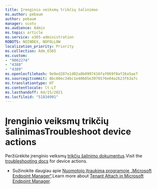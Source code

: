 ```yaml
---
title: Įrenginio veiksmų trikčių šalinimas
ms.author: pebaum
author: pebaum
manager: scotv
ms.audience: Admin
ms.topic: article
ms.service: o365-administration
ROBOTS: NOINDEX, NOFOLLOW
localization_priority: Priority
ms.collection: Adm_O365
ms.custom:
- "9002274"
- "4388"
- "4389"
ms.openlocfilehash: 9e9ed287e1d02a8b0997416faf069f0af26a5ae7
ms.sourcegitcommit: 8bc60ec34bc1e40685e3976576e04a2623f63a7c
ms.translationtype: HT
ms.contentlocale: lt-LT
ms.lasthandoff: 04/15/2021
ms.locfileid: "51834991"
---
```

# <a name="troubleshoot-device-actions"></a><span data-ttu-id="2014a-102">Įrenginio veiksmų trikčių šalinimas</span><span class="sxs-lookup"><span data-stu-id="2014a-102">Troubleshoot device actions</span></span>

<span data-ttu-id="2014a-103">Peržiūrėkite įrenginio veiksmų [trikčių šalinimo dokumentus](https://docs.microsoft.com/configmgr/tenant-attach/technical-reference).</span><span class="sxs-lookup"><span data-stu-id="2014a-103">Visit the [troubleshooting docs](https://docs.microsoft.com/configmgr/tenant-attach/technical-reference) for device actions.</span></span>

- <span data-ttu-id="2014a-104">Sužinokite daugiau apie [Nuomotojo įtraukimą programoje „Microsoft Endpoint Manager“](https://docs.microsoft.com/configmgr/tenant-attach/).</span><span class="sxs-lookup"><span data-stu-id="2014a-104">Learn more about [Tenant Attach in Microsoft Endpoint Manager](https://docs.microsoft.com/configmgr/tenant-attach/).</span></span>
